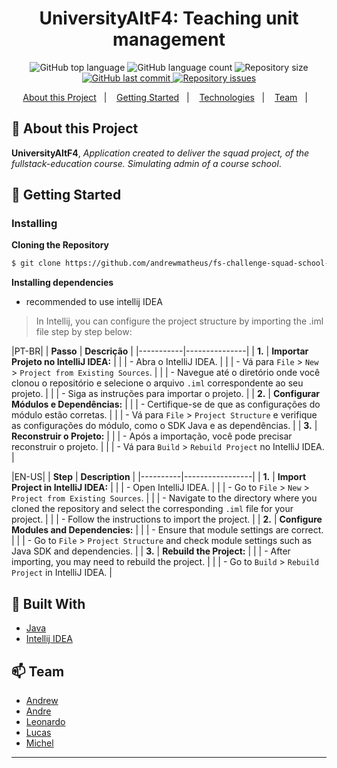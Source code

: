 <h1 align="center">
  UniversityAltF4: Teaching unit management
</h1>  

<p align="center">
  <img alt="GitHub top language" src="https://img.shields.io/github/languages/top/andrewmatheus/fs-challenge-squad-school-admin.svg">

  <img alt="GitHub language count" src="https://img.shields.io/github/languages/count/andrewmatheus/fs-challenge-squad-school-admin.svg">

  <img alt="Repository size" src="https://img.shields.io/github/repo-size/andrewmatheus/fs-challenge-squad-school-admin.svg">
  <a href="https://github.com/andrewmatheus/fs-challenge-squad-school-admin/commits/develop">
    <img alt="GitHub last commit" src="https://img.shields.io/github/last-commit/andrewmatheus/fs-challenge-squad-school-admin.svg">
  </a>

  <a href="https://github.com/andrewmatheus/fs-challenge-squad-school-admin/issues">
    <img alt="Repository issues" src="https://img.shields.io/github/issues/andrewmatheus/fs-challenge-squad-school-admin.svg">
  </a>
  
</p>
   
<p align="center">
  <a href="#notebook-About-this-Project">About this Project</a>&nbsp;&nbsp;&nbsp;|&nbsp;&nbsp;&nbsp;
  <a href="#rocket-Getting-Started">Getting Started</a>&nbsp;&nbsp;&nbsp;|&nbsp;&nbsp;&nbsp;
  <a href="#hammer-Built-With">Technologies</a>&nbsp;&nbsp;&nbsp;|&nbsp;&nbsp;&nbsp;  
  <a href="#mailbox-Team">Team</a>&nbsp;&nbsp;&nbsp;|&nbsp;&nbsp;&nbsp;    
</p>   
   
   
## :notebook: About this Project

**UniversityAltF4**, *Application created to deliver the squad project, of the fullstack-education course. Simulating admin of a course school*.   

## :rocket: Getting Started

### Installing

**Cloning the Repository**

```bash
$ git clone https://github.com/andrewmatheus/fs-challenge-squad-school-admin.git
```

**Installing dependencies**

- recommended to use intellij IDEA

> In Intellij, you can configure the project structure by importing the .iml file step by step below:


|PT-BR|
| **Passo** | **Descrição** |
|-----------|---------------|
| **1.**    | **Importar Projeto no IntelliJ IDEA:** |
|           |   - Abra o IntelliJ IDEA. |
|           |   - Vá para `File` > `New` > `Project from Existing Sources`. |
|           |   - Navegue até o diretório onde você clonou o repositório e selecione o arquivo `.iml` correspondente ao seu projeto. |
|           |   - Siga as instruções para importar o projeto. |
| **2.**    | **Configurar Módulos e Dependências:** |
|           |   - Certifique-se de que as configurações do módulo estão corretas. |
|           |   - Vá para `File` > `Project Structure` e verifique as configurações do módulo, como o SDK Java e as dependências. |
| **3.**    | **Reconstruir o Projeto:** |
|           |   - Após a importação, você pode precisar reconstruir o projeto. |
|           |   - Vá para `Build` > `Rebuild Project` no IntelliJ IDEA. |

|EN-US|
| **Step** | **Description** |
|----------|-----------------|
| **1.**   | **Import Project in IntelliJ IDEA:** |
|          |   - Open IntelliJ IDEA. |
|          |   - Go to `File` > `New` > `Project from Existing Sources`. |
|          |   - Navigate to the directory where you cloned the repository and select the corresponding `.iml` file for your project. |
|          |   - Follow the instructions to import the project. |
| **2.**   | **Configure Modules and Dependencies:** |
|          |   - Ensure that module settings are correct. |
|          |   - Go to `File` > `Project Structure` and check module settings such as Java SDK and dependencies. |
| **3.**   | **Rebuild the Project:** |
|          |   - After importing, you may need to rebuild the project. |
|          |   - Go to `Build` > `Rebuild Project` in IntelliJ IDEA. |


## :hammer: Built With

- [Java](https://dev.java/learn/getting-started/)
- [Intellij IDEA](https://www.jetbrains.com/pt-br/idea/)

## :mailbox: Team

- [Andrew](https://github.com/andrewmatheus)
- [Andre](https://github.com/andrefajardo)
- [Leonardo](https://github.com/devleo-m)
- [Lucas](https://github.com/lucascarnu)
- [Michel](https://github.com/micheldrv)
  
------------------
